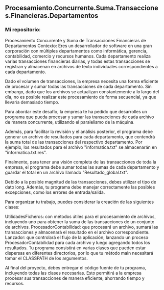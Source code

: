 ## Procesamiento.Concurrente.Suma.Transacciones.Financieras.Departamentos

### Mi repositorio:
Procesamiento Concurrente y Suma de Transacciones Financieras de Departamentos
Contexto: 
Eres un desarrollador de software en una gran corporación con múltiples departamentos como informática, gerencia, contabilidad, comercio y recursos humanos. Cada departamento realiza varias transacciones financieras diarias, y todas estas transacciones se registran y almacenan en archivos de texto individuales correspondientes a cada departamento.

Dado el volumen de transacciones, la empresa necesita una forma eficiente de procesar y sumar todas las transacciones de cada departamento. Sin embargo, dado que los archivos se actualizan constantemente a lo largo del día, no es posible realizar este procesamiento de forma secuencial, ya que llevaría demasiado tiempo.

Para abordar este desafío, la empresa te ha pedido que desarrolles un programa que pueda procesar y sumar las transacciones de cada archivo de manera concurrente, utilizando el paralelismo de la máquina.

Además, para facilitar la revisión y el análisis posterior, el programa debe generar un archivo de resultados para cada departamento, que contendrá la suma total de las transacciones del respectivo departamento. Por ejemplo, los resultados para el archivo "informatica.txt" se almacenarán en "informatica.txt.res".

Finalmente, para tener una visión completa de las transacciones de toda la empresa, el programa debe sumar todas las sumas de cada departamento y guardar el total en un archivo llamado "Resultado_global.txt".

Debido a la posible magnitud de las transacciones, debes utilizar el tipo de dato long. Además, tu programa debe manejar correctamente las posibles excepciones, como los errores de entrada/salida.

Para organizar tu trabajo, puedes considerar la creación de las siguientes clases:

UtilidadesFicheros: con métodos útiles para el procesamiento de archivos, incluyendo uno para obtener la suma de las transacciones de un conjunto de archivos.
ProcesadorContabilidad: que procesará un archivo, sumará las transacciones y almacenará el resultado en el archivo correspondiente.
Lanzador: que controlará el flujo de la aplicación, lanzando un proceso ProcesadorContabilidad para cada archivo y luego agregando todos los resultados.
Tu programa consistirá en varias clases que pueden estar dispersas en diferentes directorios, por lo que tu método main necesitará tomar el CLASSPATH de los argumentos.

Al final del proyecto, debes entregar el código fuente de tu programa, incluyendo todas las clases necesarias. Esto permitirá a la empresa procesar sus transacciones de manera eficiente, ahorrando tiempo y recursos.
